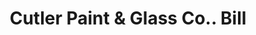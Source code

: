 ---
doi: 10.7916/D89W1SRJ
date_other: '1907'
date_other_textual: '1907'
form: printed ephemera
genre:
- Invoices
name:
- Cutler Paint & Glass Co.
object_in_context_url: https://biggert.cul.columbia.edu/items/view/ave_biggert_01884
subject_hierarchical_geographic:
- Kansas City, Missouri, United States
subject_name:
- Cutler Paint & Glass Co.
title: Cutler Paint & Glass Co.. Bill
sort_title: Cutler Paint & Glass Co.. Bill
call_number: ave_biggert_01884
coordinates:
- 39.099722222222226,-94.57833333333333
pid: ave_biggert_01884
identifiers: ave_biggert_01884
thumbnail: false
permalink: /biggert/ave_biggert_01884/
layout: iiif-image-page
---